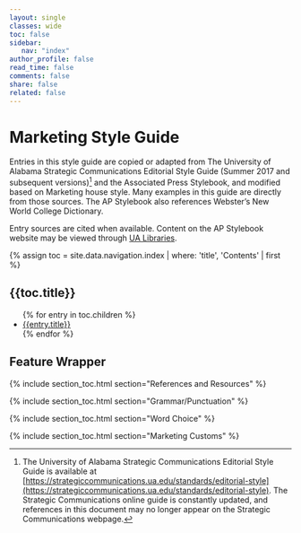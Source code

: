 ```yaml
---
layout: single
classes: wide
toc: false
sidebar: 
   nav: "index"
author_profile: false
read_time: false
comments: false
share: false
related: false
---
```


# Marketing Style Guide

Entries in this style guide are copied or adapted from The University of Alabama Strategic Communications Editorial Style Guide (Summer 2017 and subsequent versions)[^1] and the Associated Press Stylebook, and modified based on Marketing house style. Many examples in this guide are directly from those sources. The AP Stylebook also references Webster’s New World College Dictionary.

Entry sources are cited when available. Content on the AP Stylebook website may be viewed through [UA Libraries](http://libdata.lib.ua.edu/login?url=https://www.apstylebook.com/ua_edu).

[^1]: The University of Alabama Strategic Communications Editorial Style Guide is available at [https://strategiccommunications.ua.edu/standards/editorial-style](https://strategiccommunications.ua.edu/standards/editorial-style). The Strategic Communications online guide is constantly updated, and references in this document may no longer appear on the Strategic Communications webpage.

{% assign toc = site.data.navigation.index | where: 'title', 'Contents' | first %}
## {{toc.title}}
<ul>
{% for entry in toc.children %}
<li><a href="{{entry.url}}">{{entry.title}}</a></li>
{% endfor %}
</ul>

## Feature Wrapper

<div class="feature__wrapper" markdown="1">
   
   {% include section_toc.html section="References and Resources" %}
   
   {% include section_toc.html section="Grammar/Punctuation" %}
   
   {% include section_toc.html section="Word Choice" %}
   
   {% include section_toc.html section="Marketing Customs" %}

</div>
